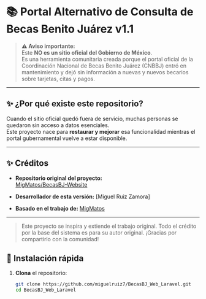 # 📚 Portal Alternativo de Consulta de Becas Benito Juárez v1.1

> **⚠️ Aviso importante:**  
> Este **NO es un sitio oficial del Gobierno de México**.  
> Es una herramienta comunitaria creada porque el portal oficial de la Coordinación Nacional de Becas Benito Juárez (CNBBJ) entró en mantenimiento y dejó sin información a nuevas y nuevos becarios sobre tarjetas, citas y pagos.

---

## ✨ ¿Por qué existe este repositorio?

Cuando el sitio oficial quedó fuera de servicio, muchas personas se quedaron sin acceso a datos esenciales.  
Este proyecto nace para **restaurar y mejorar** esa funcionalidad mientras el portal gubernamental vuelve a estar disponible.

---

## ✨ Créditos

- **Repositorio original del proyecto:**  
  [MigMatos/BecasBJ-Website](https://github.com/MigMatos/BecasBJ-Website)

- **Desarrollador de esta versión:** [Miguel Ruiz Zamora]

- **Basado en el trabajo de:** [MigMatos](https://github.com/MigMatos)

---

> Este proyecto se inspira y extiende el trabajo original. Todo el crédito por la base del sistema es para su autor original. ¡Gracias por compartirlo con la comunidad!


## 🔧 Instalación rápida

1. **Clona** el repositorio:
   ```bash
   git clone https://github.com/miguelruiz7/BecasBJ_Web_Laravel.git
   cd BecasBJ_Web_Laravel
